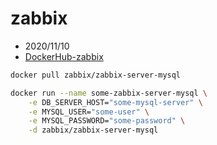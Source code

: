 # zabbix

- 2020/11/10
- [DockerHub-zabbix](https://hub.docker.com/r/zabbix/zabbix-server-mysql)


```bash
docker pull zabbix/zabbix-server-mysql

docker run --name some-zabbix-server-mysql \
    -e DB_SERVER_HOST="some-mysql-server" \
    -e MYSQL_USER="some-user" \
    -e MYSQL_PASSWORD="some-password" \
    -d zabbix/zabbix-server-mysql
```